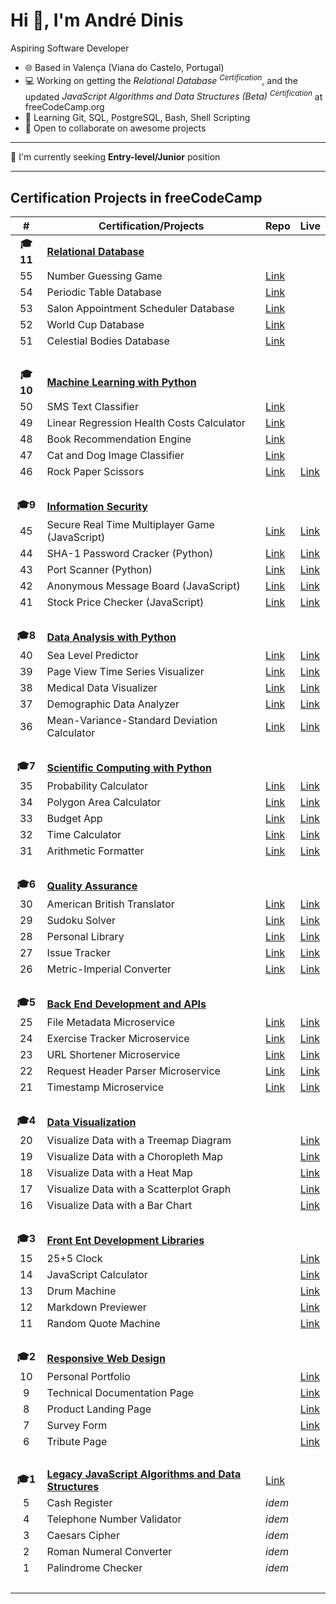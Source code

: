 Hi 👋, I'm André Dinis
=====================================================================================================================================

Aspiring Software Developer

* 🌐 Based in Valença (Viana do Castelo, Portugal)
* 💻 Working on getting the _Relational Database <sup>Certification</sup>_, and the updated _JavaScript Algorithms and Data Structures (Beta) <sup>Certification_</sup> at freeCodeCamp.org
* 🌱 Learning Git, SQL, PostgreSQL, Bash, Shell Scripting
* 🤝 Open to collaborate on awesome projects

----------------------------------------------------------------------------------------

🔎 I'm currently seeking **Entry-level/Junior** position

---

## Certification Projects in freeCodeCamp

| # | Certification/Projects | Repo | Live |
| :---: | --- | --- | --- |
| **🎓11** | **[Relational Database](https://www.freecodecamp.org/learn/relational-database/)** | | |
| 55 | Number Guessing Game | [Link](https://github.com/andrebdinis/number-guessing-game-in-postgresql-and-git) | |
| 54 | Periodic Table Database | [Link](https://github.com/andrebdinis/periodic-table-database-in-postgresql-and-git) | |
| 53 | Salon Appointment Scheduler Database | [Link](https://github.com/andrebdinis/salon-appointment-scheduler-database-in-postgresql) | |
| 52 | World Cup Database | [Link](https://github.com/andrebdinis/world-cup-database-in-postgresql) | |
| 51 | Celestial Bodies Database | [Link](https://github.com/andrebdinis/celestial-bodies-database-in-postgresql) | |
| &nbsp; | &nbsp; | &nbsp; | &nbsp; |
|  **🎓10** | **[Machine Learning with Python](https://www.freecodecamp.org/learn/machine-learning-with-python/)** | | |
| 50 | SMS Text Classifier | [Link](https://github.com/andrebdinis/boilerplate-neural-network-sms-text-classifier) | |
| 49 | Linear Regression Health Costs Calculator | [Link](https://github.com/andrebdinis/boilerplate-linear-regression-health-costs-calculator) | |
| 48 | Book Recommendation Engine | [Link](https://github.com/andrebdinis/boilerplate-book-recommendation-engine) | |
| 47 | Cat and Dog Image Classifier | [Link](https://github.com/andrebdinis/boilerplate-cat-and-dog-image-classifier) | |
| 46 | Rock Paper Scissors | [Link](https://github.com/andrebdinis/boilerplate-rock-paper-scissors) | [Link](https://replit.com/@andrebdinis/boilerplate-rock-paper-scissors) |
| &nbsp; | &nbsp; | &nbsp; | &nbsp; |
| **🎓9** | **[Information Security](https://www.freecodecamp.org/learn/information-security/)** | | |
| 45 | Secure Real Time Multiplayer Game (JavaScript)| [Link](https://github.com/andrebdinis/boilerplate-project-secure-real-time-multiplayer-game) | [Link](https://replit.com/@andrebdinis/boilerplate-project-secure-real-time-multiplayer-game) |
| 44 | SHA-1 Password Cracker (Python) | [Link](https://github.com/andrebdinis/boilerplate-SHA-1-password-cracker) | [Link](https://replit.com/@andrebdinis/boilerplate-SHA-1-password-cracker) |
| 43 | Port Scanner (Python) | [Link](https://github.com/andrebdinis/boilerplate-port-scanner) | [Link](https://replit.com/@andrebdinis/boilerplate-port-scanner) |
| 42 | Anonymous Message Board (JavaScript) | [Link](https://github.com/andrebdinis/boilerplate-project-messageboard) | [Link](https://replit.com/@andrebdinis/boilerplate-project-messageboard) |
| 41 | Stock Price Checker (JavaScript) | [Link](https://github.com/andrebdinis/boilerplate-project-stockchecker) | [Link](https://replit.com/@andrebdinis/boilerplate-project-stockchecker) |
| &nbsp; | &nbsp; | &nbsp; | &nbsp; |
| **🎓8** | **[Data Analysis with Python](https://www.freecodecamp.org/learn/data-analysis-with-python/)** | | |
| 40 | Sea Level Predictor | [Link](https://github.com/andrebdinis/boilerplate-sea-level-predictor) | [Link](https://replit.com/@andrebdinis/boilerplate-sea-level-predictor) |
| 39 | Page View Time Series Visualizer | [Link](https://github.com/andrebdinis/boilerplate-page-view-time-series-visualizer) | [Link](https://replit.com/@andrebdinis/boilerplate-page-view-time-series-visualizer) |
| 38 | Medical Data Visualizer | [Link](https://github.com/andrebdinis/boilerplate-medical-data-visualizer) | [Link](https://replit.com/@andrebdinis/boilerplate-medical-data-visualizer) |
| 37 | Demographic Data Analyzer | [Link](https://github.com/andrebdinis/boilerplate-demographic-data-analyzer) | [Link](https://replit.com/@andrebdinis/boilerplate-demographic-data-analyzer) |
| 36 | Mean-Variance-Standard Deviation Calculator | [Link](https://github.com/andrebdinis/boilerplate-mean-variance-standard-deviation-calculator) | [Link](https://replit.com/@andrebdinis/boilerplate-mean-variance-standard-deviation-calculator) |
| &nbsp; | &nbsp; | &nbsp; | &nbsp; |
| **🎓7** | **[Scientific Computing with Python](https://www.freecodecamp.org/learn/scientific-computing-with-python/)** | | |
| 35 | Probability Calculator | [Link](https://github.com/andrebdinis/boilerplate-probability-calculator) | [Link](https://replit.com/@andrebdinis/boilerplate-probability-calculator) |
| 34 | Polygon Area Calculator | [Link](https://github.com/andrebdinis/boilerplate-polygon-area-calculator) | [Link](https://replit.com/@andrebdinis/boilerplate-polygon-area-calculator) |
| 33 | Budget App | [Link](https://github.com/andrebdinis/boilerplate-budget-app) | [Link](https://replit.com/@andrebdinis/boilerplate-budget-app) |
| 32 | Time Calculator | [Link](https://github.com/andrebdinis/boilerplate-time-calculator) | [Link](https://replit.com/@andrebdinis/boilerplate-time-calculator) |
| 31 | Arithmetic Formatter | [Link](https://github.com/andrebdinis/boilerplate-arithmetic-formatter) | [Link](https://replit.com/@andrebdinis/boilerplate-arithmetic-formatter) |
| &nbsp; | &nbsp; | &nbsp; | &nbsp; |
| **🎓6** | **[Quality Assurance](https://www.freecodecamp.org/learn/quality-assurance/)** | | |
| 30 | American British Translator | [Link](https://github.com/andrebdinis/boilerplate-project-american-british-english-translator) | [Link](https://replit.com/@andrebdinis/boilerplate-project-american-british-english-translator) |
| 29 | Sudoku Solver | [Link](https://github.com/andrebdinis/boilerplate-project-sudoku-solver) | [Link](https://replit.com/@andrebdinis/boilerplate-project-sudoku-solver) |
| 28 | Personal Library | [Link](https://github.com/andrebdinis/boilerplate-project-library) | [Link](https://replit.com/@andrebdinis/boilerplate-project-library) |
| 27 | Issue Tracker | [Link](https://github.com/andrebdinis/boilerplate-project-issuetracker) | [Link](https://replit.com/@andrebdinis/boilerplate-project-issuetracker) |
| 26 | Metric-Imperial Converter | [Link](https://github.com/andrebdinis/boilerplate-project-metricimpconverter) | [Link](https://replit.com/@andrebdinis/boilerplate-project-metricimpconverter) |
| &nbsp; | &nbsp; | &nbsp; | &nbsp; |
| **🎓5** | **[Back End Development and APIs](https://www.freecodecamp.org/learn/back-end-development-and-apis/)** | | |
| 25 | File Metadata Microservice | [Link](https://github.com/andrebdinis/boilerplate-project-filemetadata) | [Link](https://replit.com/@andrebdinis/boilerplate-project-filemetadata) |
| 24 | Exercise Tracker Microservice | [Link](https://github.com/andrebdinis/boilerplate-project-exercisetracker) | [Link](https://replit.com/@andrebdinis/boilerplate-project-exercisetracker) |
| 23 | URL Shortener Microservice | [Link](https://github.com/andrebdinis/boilerplate-project-urlshortener) | [Link](https://replit.com/@andrebdinis/boilerplate-project-urlshortener) |
| 22 | Request Header Parser Microservice | [Link](https://github.com/andrebdinis/boilerplate-project-headerparser) | [Link](https://replit.com/@andrebdinis/boilerplate-project-headerparser) |
| 21 | Timestamp Microservice | [Link](https://github.com/andrebdinis/boilerplate-project-timestamp) | [Link](https://replit.com/@andrebdinis/boilerplate-project-timestamp) |
| &nbsp; | &nbsp; | &nbsp; | &nbsp; |
| **🎓4** | **[Data Visualization](https://www.freecodecamp.org/learn/data-visualization/)** | | |
| 20 | Visualize Data with a Treemap Diagram | | [Link](https://codepen.io/andrebdinis/pen/RwQqLNy) |
| 19 | Visualize Data with a Choropleth Map | | [Link](https://codepen.io/andrebdinis/pen/XWZBQbX) |
| 18 | Visualize Data with a Heat Map | | [Link](https://codepen.io/andrebdinis/pen/YzeLEbO) |
| 17 | Visualize Data with a Scatterplot Graph | | [Link](https://codepen.io/andrebdinis/pen/LYQdxLQ) |
| 16 | Visualize Data with a Bar Chart | | [Link](https://codepen.io/andrebdinis/pen/oNEpjwm) |
| &nbsp; | &nbsp; | &nbsp; | &nbsp; |
| **🎓3** | **[Front Ent Development Libraries](https://www.freecodecamp.org/learn/front-end-development-libraries/)** | | |
| 15 | 25+5 Clock | | [Link](https://codepen.io/andrebdinis/pen/WNMRJrx) |
| 14 | JavaScript Calculator | | [Link](https://codepen.io/andrebdinis/pen/dydXOWm) |
| 13 | Drum Machine | | [Link](https://codepen.io/andrebdinis/pen/xxYZQQb) |
| 12 | Markdown Previewer | | [Link](https://codepen.io/andrebdinis/pen/JjpYXzg) |
| 11 | Random Quote Machine | | [Link](https://codepen.io/andrebdinis/pen/wvyagQN) |
| &nbsp; | &nbsp; | &nbsp; | &nbsp; |
| **🎓2** | **[Responsive Web Design](https://www.freecodecamp.org/learn/2022/responsive-web-design/)** | | |
| 10 | Personal Portfolio | | [Link](https://codepen.io/andrebdinis/pen/bGaJPNg) |
| 9 | Technical Documentation Page | | [Link](https://codepen.io/andrebdinis/pen/rNpbGQv) |
| 8 | Product Landing Page | | [Link](https://codepen.io/andrebdinis/pen/QWaoPYb) |
| 7 | Survey Form | | [Link](https://codepen.io/andrebdinis/pen/mdpojMm) |
| 6 | Tribute Page | | [Link](https://codepen.io/andrebdinis/pen/oNpVpNw) |
| &nbsp; | &nbsp; | &nbsp; | &nbsp; |
| **🎓1** | **[Legacy JavaScript Algorithms and Data Structures](https://www.freecodecamp.org/learn/javascript-algorithms-and-data-structures/)** | [Link](https://github.com/andrebdinis/legacy-javascript-algo-and-datastruct-projects) | |
| 5 | Cash Register | _idem_ | |
| 4 | Telephone Number Validator | _idem_ | |
| 3 | Caesars Cipher | _idem_ | |
| 2 | Roman Numeral Converter | _idem_ | |
| 1 | Palindrome Checker | _idem_ | |
| &nbsp; | &nbsp; | &nbsp; | &nbsp; |


<!--
**andrebdinis/andrebdinis** is a ✨ _special_ ✨ repository because its `README.md` (this file) appears on your GitHub profile.

Here are some ideas to get you started:

- 🔭 I’m currently working on ...
- 🌱 I’m currently learning ...
- 👯 I’m looking to collaborate on ...
- 🤔 I’m looking for help with ...
- 💬 Ask me about ...
- 📫 How to reach me: ...
- 😄 Pronouns: ...
- ⚡ Fun fact: ...
-->

